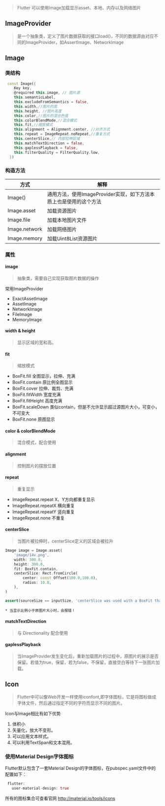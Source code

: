 > Flutter 可以使用Image加载显示asset、本地、内存以及网络图片

## ImageProvider
> 是一个抽象类，定义了图片数据获取的接口load()，不同的数据源由对应不同的ImageProvider，如AssertImage、NetworkImage

## Image

### 类结构
```dart
 const Image({
    Key key,
    @required this.image, // 图片源
    this.semanticLabel,
    this.excludeFromSemantics = false,
    this.width,//图片的宽
    this.height, //图片高度
    this.color,//图片的混合色值
    this.colorBlendMode,//混合模式
    this.fit,//缩放模式
    this.alignment = Alignment.center, //对齐方式
    this.repeat = ImageRepeat.noRepeat,//重复方式
    this.centerSlice,// 内部拉伸区域
    this.matchTextDirection = false,
    this.gaplessPlayback = false,
    this.filterQuality = FilterQuality.low,
  })
```
### 构造方法
| 方式          | 解释                                                              |
| ------------- | ----------------------------------------------------------------- |
| Image()       | 通用方法，使用ImageProvider实现，如下方法本质上也是使用的这个方法 |
| Image.asset   | 加载资源图片                                                      |
| Image.file    | 加载本地图片文件                                                  |
| Image.network | 加载网络图片                                                      |
| Image.memory  | 加载Uint8List资源图片                                             |

### 属性
#### image
> 抽象类，需要自己实现获取图片数据的操作

常用ImageProvider
- ExactAssetImage
- AssetImage
- NetworkImage
- FileImage
- MemoryImage

#### width & height
> 显示区域的宽和高。

#### fit
> 缩放模式

- BoxFit.fill 全图显示，拉伸、充满
- BoxFit.contain 原比例全图显示
- BoxFit.cover 拉伸、裁剪、充满
- BoxFit.fitWidth 宽度充满
- BoxFit.fitHeight 高度充满
- BoxFit.scaleDown 类似contain，但是不允许显示超过源图片大小，可变小，不可变大
- BoxFit.none 原图显示

#### color & colorBlendMode
> 混合模式，配合使用

#### alignment
> 控制图片的摆放位置

#### repeat
> 重复显示
- ImageRepeat.repeat X、Y方向都重复显示
- ImageRepeat.repeatX 横向重复
- ImageRepeat.repeatY 竖向重复
- ImageRepeat.none 不重复
  
#### centerSlice
> 当图片被拉伸时，centerSlice定义的区域会被拉升
```dart
Image image = Image.asset(
    'image/14v.png',
    width: 300.0,
    height: 300.0,
    fit: BoxFit.contain,
    centerSlice: Rect.fromCircle(
        center: const Offset(100.0,100.0),
        radius: 10.0,
    ),
)
```
```dart
assert(sourceSize == inputSize, 'centerSlice was used with a BoxFit that does not guarantee that the image is fully visible.');
```
`* 当显示比例小于原图片大小时，会报错！`

#### matchTextDirection
> 与 Directionality 配合使用

#### gaplessPlayback
> 当ImageProvider发生变化后，重新加载图片的过程中，原图片的展示是否保留。若值为true，保留，若为false，不保留，直接空白等待下一张图片加载。

## Icon
> Flutter中可以像Web开发一样使用iconfont,即字体图标，它是将图标做成字体文件，然后通过指定不同的字符而显示不同的图片。

Icon与Image相比有如下优势
1. 体积小
2. 矢量化，放大不变形。
3. 可以应用文本样式。
4. 可以利用TextSpan和文本混用。

### 使用Material Design字体图标
Flutter默认包含了一套Material Design的字体图标，在pubspec.yaml文件中的配置如下：
```dart
 flutter:
   user-material-design: true
```
所有的图标集合可查看官网 http://material.io/tools/icons
